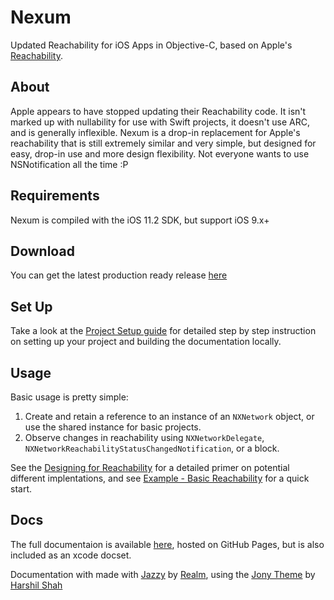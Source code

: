 # Nexum

Updated Reachability for iOS Apps in Objective-C, based on Apple's [Reachability](https://developer.apple.com/library/content/samplecode/Reachability/Introduction/Intro.html).

## About

Apple appears to have stopped updating their Reachability code. It isn't marked up with nullability for use with Swift projects, it doesn't use ARC, and is generally inflexible. Nexum is a drop-in replacement for Apple's reachability that is still extremely similar and very simple, but designed for easy, drop-in use and more design flexibility. Not everyone wants to use NSNotification all the time :P

## Requirements

Nexum is compiled with the iOS 11.2 SDK, but support iOS 9.x+

## Download

You can get the latest production ready release [here](https://github.com/vsanthanam/Nexum/releases/latest)

## Set Up

Take a look at the [Project Setup guide](https://vsanthanam.github.io/Nexum/Documentation/project-setup.html) for detailed step by step instruction on setting up your project and building the documentation locally.

## Usage

Basic usage is pretty simple:
1. Create and retain a reference to an instance of an `NXNetwork` object, or use the shared instance for basic projects.
2. Observe changes in reachability using `NXNetworkDelegate`,  `NXNetworkReachabilityStatusChangedNotification`, or a block.

See the  [Designing for Reachability](https://vsanthanam.github.io/Nexum/Documentation/designing-for-reachability.html) for a detailed primer on potential different implentations, and see [Example - Basic Reachability](https://vsanthanam.github.io/Nexum/Documentation/example---basic-reachability.html) for a quick start.

## Docs

The full documentaion is available [here](https://vsanthanam.github.io/Nexum/Documentation/), hosted on GitHub Pages, but is also included as an xcode docset.

Documentation with made with [Jazzy](https://github.com/realm/jazzy) by [Realm](https://realm.io), using the [Jony Theme](https://github.com/HarshilShah/Jony) by [Harshil Shah](https://github.com/HarshilShah/)
